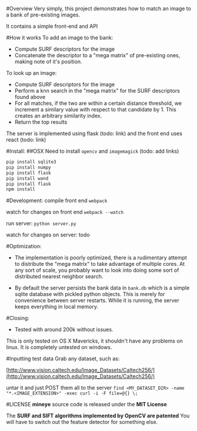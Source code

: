 #Overview
Very simply, this project demonstrates how to match an image to a bank of pre-existing images.

It contains a simple front-end and API


#How it works
To add an image to the bank:
- Compute SURF descriptors for the image
- Concatenate the descriptor to a "mega matrix" of pre-existing ones, making note of it's position.

To look up an image:
- Compute SURF descriptors for the image
- Perform a knn search in the "mega matrix" for the SURF descriptors found above
- For all matches, if the two are within a certain distance threshold, we increment a similary value with respect to that candidate by 1. This creates an arbitrary similarity index.
- Return the top results

The server is implemented using flask (todo: link) and the front end uses react (todo: link)


#Install:
##OSX
Need to install `opencv` and `imagemagick` (todo: add links)
```sh
pip install sqlite3
pip install numpy
pip install flask
pip install wand
pip install flask
npm install
```

#Development:
compile front end
`webpack`

watch for changes on front end
`webpack --watch`

run server:
`python server.py`

watch for changes on server:
todo

#Optimization:
- The implementation is poorly optimized, there is a rudimentary attempt to distribute the "mega matrix" to take advantage of multiple cores. At any sort of scale, you probably want to look into doing some sort of distributed nearest neighbor search.

- By default the server persists the bank data in `bank.db` which is a simple sqlite database with pickled python objects. This is merely for convenience between server restarts. While it is running, the server keeps everything in local memory.

#Closing:
- Tested with around 200k without issues.


This is only tested on OS X Mavericks, it shouldn't have any problems on linux. It is completely untested on windows.

#Inputting test data
Grab any dataset, such as:

[http://www.vision.caltech.edu/Image_Datasets/Caltech256/](http://www.vision.caltech.edu/Image_Datasets/Caltech256/)

untar it and just POST them all to the server
`find <MY_DATASET_DIR> -name "*.<IMAGE_EXTENSION>" -exec curl -i -F file=@{} \;`


#LICENSE
**mineye** source code is released under the **MIT License**

The **SURF and SIFT algorithms implemented by OpenCV are patented** You will have to switch out the feature detector for something else.
